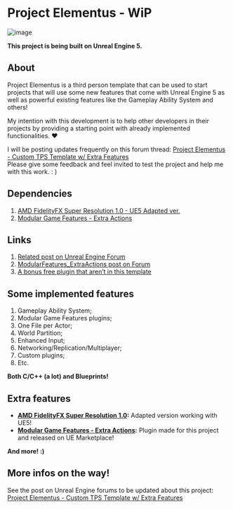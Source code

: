 # Project Elementus - WiP

![image](https://user-images.githubusercontent.com/77353979/165977616-6a2146e4-f564-4013-a8dc-c0a7815f341a.png)

**This project is being built on Unreal Engine 5.**

## About

Project Elementus is a third person template that can be used to start projects that will use some new features that
come with Unreal
Engine 5 as well as powerful existing features like the Gameplay Ability System and others!

My intention with this development is to help other developers in their projects by providing a starting point with
already implemented functionalities. ❤️

I will be posting updates frequently on this forum
thread: [Project Elementus - Custom TPS Template w/ Extra Features](https://forums.unrealengine.com/t/project-elementus-custom-tps-template-w-extra-features/273595)  
Please give some feedback and feel invited to test the project and help me with this work. : )

## Dependencies

1. [AMD FidelityFX Super Resolution 1.0 - UE5 Adapted ver.](https://github.com/lucoiso/fsr-amd-ue/releases/tag/v1.0)
2. [Modular Game Features - Extra Actions](https://unrealengine.com/marketplace/en-US/product/modular-game-features-extra-actions)

## Links

1. [Related post on Unreal Engine
   Forum](https://forums.unrealengine.com/t/project-elementus-custom-tps-template-w-extra-features/273595)
2. [ModularFeatures_ExtraActions post on
   Forum](https://forums.unrealengine.com/t/free-modularfeatures-extraactions/495400)
3. [A bonus free plugin that aren’t in this
   template](https://forums.unrealengine.com/t/free-azurespeech-plugin-text-to-voice-and-voice-to-text/495394)

## Some implemented features

1. Gameplay Ability System;
2. Modular Game Features plugins;
3. One File per Actor;
4. World Partition;
5. Enhanced Input;
6. Networking/Replication/Multiplayer;
7. Custom plugins;
8. Etc.

**Both C/C++ (a lot) and Blueprints!**

## Extra features

* **[AMD FidelityFX Super Resolution 1.0](https://github.com/lucoiso/fsr-amd-ue/releases/tag/v1.0):** Adapted version
  working with UE5!
* **[Modular Game Features - Extra Actions](https://unrealengine.com/marketplace/en-US/product/modular-game-features-extra-actions):**
  Plugin made for this project and released on UE Marketplace!

**And more! :)**

## More infos on the way!

See the post on Unreal Engine forums to be updated about this
project: [Project Elementus - Custom TPS Template w/ Extra Features](https://forums.unrealengine.com/t/project-elementus-custom-tps-template-w-extra-features/273595)  
